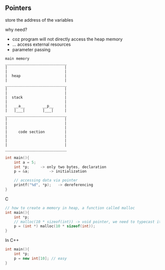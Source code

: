 ## Pointers

store the address of the variables

why need? 
- coz program will not directly access the heap memory
- ... access external resources 
- parameter passing

```
main memory
____________________________
|                          |
|                          |
|  heap                    |
|                          |
____________________________
|                          |
|                          |
|  stack                   |
|                          |
|   __a__        __p__     |
|   |___|        |___|     |
____________________________
|                          |
|                          |
|                          |
|     code section         |
|                          |
|                          |
|                          |
____________________________
```

```C
int main(){
    int a = 5;
    int *p;     -> only two bytes, declaration
    p = &a;         -> initialization

    // accessing data via pointer
    printf("%d", *p);   -> dereferencing
}
```
C
```C
// how to create a memory in heap, a function called malloc
int main(){
    int *p;
    // malloc(10 * sizeof(int)) -> void pointer, we need to typecast it (in this case (int *))
    p = (int *) malloc(10 * sizeof(int));
}
```

In C++

```C++
int main(){
    int *p;
    p = new int[10]; // easy
}
```